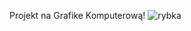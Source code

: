Projekt na Grafike Komputerową!
![rybka](https://github.com/halskiszymon/star-fish-opengl/assets/98791343/418b473e-a2c4-4d84-a2bd-b0063ac75a5d)
